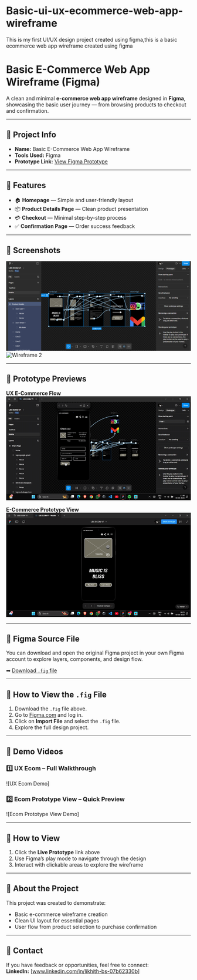 # Basic-ui-ux-ecommerce-web-app-wireframe
This is my first UI/UX design project created using figma,this is a basic ecommerce web app wireframe created using figma

# Basic E-Commerce Web App Wireframe (Figma)

A clean and minimal **e-commerce web app wireframe** designed in **Figma**, showcasing the basic user journey — from browsing products to checkout and confirmation.

---

## 📌 Project Info
- **Name:** Basic E-Commerce Web App Wireframe  
- **Tools Used:** Figma  
- **Prototype Link:** [View Figma Prototype](https://www.figma.com/proto/NYvOXYrxH8zQkB6xseKxrB/LBS-ECOM-V1?node-id=0-1&t=igpguv0CH2N1ntf6-1)  

---

## 🎯 Features
- 🏠 **Homepage** — Simple and user-friendly layout  
- 📦 **Product Details Page** — Clean product presentation  
- 💳 **Checkout** — Minimal step-by-step process  
- ✅ **Confirmation Page** — Order success feedback  

---

## 📸 Screenshots

![Wireframe 1](assets/wireframes.png)  
![Wireframe 2](assets/wireframes2.png)  

---

## 🎥 Prototype Previews

**UX E-Commerce Flow**  
![UX E-Commerce Flow](assets/ux-ecom.gif)  

**E-Commerce Prototype View**  
![E-Commerce Prototype View](assets/ecom-prototype-view.gif)  

---

## 📂 Figma Source File
You can download and open the original Figma project in your own Figma account to explore layers, components, and design flow.

➡ [Download `.fig` file](assets/LBS%20ECOM%20v1.fig)  

---

## 🚀 How to View the `.fig` File
1. Download the `.fig` file above.  
2. Go to [Figma.com](https://figma.com) and log in.  
3. Click on **Import File** and select the `.fig` file.  
4. Explore the full design project.

---



## 🎥 Demo Videos
### 1️⃣ UX Ecom – Full Walkthrough  
![UX Ecom Demo]

### 2️⃣ Ecom Prototype View – Quick Preview  
![Ecom Prototype View Demo]

---

## 📂 How to View
1. Click the **Live Prototype** link above  
2. Use Figma’s play mode to navigate through the design  
3. Interact with clickable areas to explore the wireframe

---

## 📌 About the Project
This project was created to demonstrate:
- Basic e-commerce wireframe creation
- Clean UI layout for essential pages
- User flow from product selection to purchase confirmation

---

## 📧 Contact
If you have feedback or opportunities, feel free to connect:  
**LinkedIn:** [www.linkedin.com/in/likhith-bs-07b62330b]  


